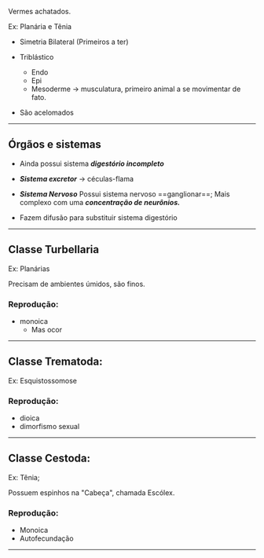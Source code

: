 Vermes achatados.

Ex: Planária e Tênia

- Simetria Bilateral (Primeiros a ter)

- Triblástico
	- Endo
	- Epi
	- Mesoderme -> musculatura, primeiro animal a se movimentar de fato.

- São acelomados 

---
## Órgãos e sistemas

- Ainda possui sistema ***digestório incompleto***
- ***Sistema excretor*** -> céculas-flama
- ***Sistema Nervoso***
	Possui sistema nervoso ==ganglionar==; Mais complexo com uma ***concentração de neurônios.*** 

- Fazem difusão para substituir sistema digestório
---
## Classe Turbellaria

Ex: Planárias 

Precisam de ambientes úmidos, são finos. 

### Reprodução:
- monoica
	- Mas ocor

---
## Classe Trematoda:

Ex: Esquistossomose 

### Reprodução:
- dioica 
- dimorfismo sexual

---
## Classe Cestoda:

Ex: Tênia; 

Possuem espinhos na "Cabeça", chamada Escólex. 

### Reprodução:

- Monoica
- Autofecundação
---
